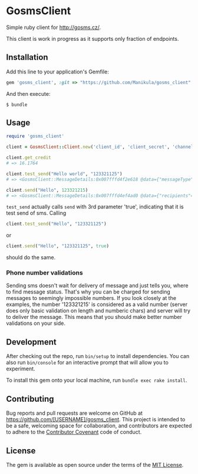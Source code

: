 # GosmsClient

Simple ruby client for http://gosms.cz/.

This client is work in progress as it supports only fraction of endpoints.

## Installation

Add this line to your application's Gemfile:

```ruby
gem 'gosms_client', :git => "https://github.com/Manikula/gosms_client"
```

And then execute:

    $ bundle

## Usage

```ruby
require 'gosms_client'

client = GosmsClient::Client.new('client_id', 'client_secret', 'channel_id')

client.get_credit
# => 16.1764

client.test_send("Hello world", "123321125")
# => <GosmsClient::MessageDetails:0x007fffd4f2e618 @data={"messageType"=>"SMS", "message"=>{"fulltext"=>"Hello world", "parts"=>["Hello world"]}, "channel"=>187931, "stats"=>{"price"=>2.42, "hasDiacritics"=>false, "smsCount"=>1, "messagePartsCount"=>1, "recipientsCount"=>1, "numberTypes"=>{"czMobile"=>0, "czOther"=>1, "sk"=>0, "other"=>0}}, "sendingInfo"=>{"status"=>"CONCEPT", "expectedSendStart"=>"2017-02-15T15:08:47+01:00", "sentStart"=>"", "sentFinish"=>""}, "reply"=>{"hasReplies"=>false, "repliesCount"=>0}}>

client.send("Hello", 123321215)
# => <GosmsClient::MessageDetails:0x007fffd4ef4ad0 @data={"recipients"=>{"invalid"=>[]}, "link"=>"/api/v1/messages/65465454"}>
```

`test_send` actually calls `send` with 3rd parameter 'true', indicating that it is test send of sms. Calling 
```ruby
client.test_send("Hello", "123321125")
```
or
```ruby
client.send("Hello", "123321125", true)
```
should do the same.

### Phone number validations
Sending sms doesn't wait for delivery of message and just tells you, where to find message status. That's why you can be charged for sending messages to seemingly impossible numbers. If you look closely at the examples, the number '123321215' is considered as a valid number (server does only basic validation on length and numberic chars) and server will try to deliver the message. This means that you should make better number validations on your side.

## Development

After checking out the repo, run `bin/setup` to install dependencies. You can also run `bin/console` for an interactive prompt that will allow you to experiment.

To install this gem onto your local machine, run `bundle exec rake install`.

## Contributing

Bug reports and pull requests are welcome on GitHub at https://github.com/[USERNAME]/gosms_client. This project is intended to be a safe, welcoming space for collaboration, and contributors are expected to adhere to the [Contributor Covenant](http://contributor-covenant.org) code of conduct.


## License

The gem is available as open source under the terms of the [MIT License](http://opensource.org/licenses/MIT).
